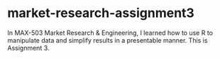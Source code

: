 # market-research-assignment3
In MAX-503 Market Research &amp; Engineering, I learned how to use R to manipulate data and simplify results in a presentable manner. This is Assignment 3.
